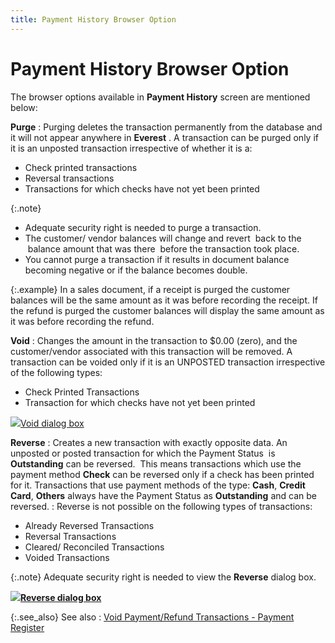 ```yaml
---
title: Payment History Browser Option
---
```


# Payment History Browser Option


The browser options available in **Payment 
 History** screen are mentioned below:


**Purge**
: Purging deletes the transaction permanently from  the database and it will not appear anywhere in **Everest**  . A transaction can be purged only if it is an unposted transaction irrespective  of whether it is a:

- Check printed  transactions
- Reversal transactions
- Transactions  for which checks have not yet been printed



{:.note}
- Adequate security  right is needed to purge a transaction.
- The customer/ vendor  balances will change and revert  back  to the  balance  amount that was there  before  the transaction took place.
- You cannot purge  a transaction if it results in document balance becoming negative or if  the balance becomes double.


{:.example}
In a sales document, if a receipt is purged  the customer balances will be the same amount as it was before recording  the receipt. If the refund is purged the customer balances will display  the same amount as it was before recording the refund.


**Void**
: Changes the amount in the transaction to $0.00 (zero),  and the customer/vendor associated with this transaction will be removed.  A transaction can be voided only if it is an UNPOSTED transaction irrespective  of the following types:

- Check Printed  Transactions
- Transaction  for which checks have not yet been printed



![]({{site.pp_baseurl}}/img/lens.gif)[Void  dialog box]({{site.acc_chm}}/payment-register/wizard/browser/voiding-transactions-payment-register/void_dialog_box_payment_register_brow.html)


**Reverse**
: Creates a new transaction with exactly opposite  data. An unposted or posted transaction for which the Payment Status  is  **Outstanding** can be reversed.  This  means transactions which use the payment method **Check**  can be reversed only if a check has been printed for it. Transactions  that use payment methods of the type: **Cash**,  **Credit Card**, **Others**  always have the Payment Status as **Outstanding**  and can be reversed.
: Reverse is not possible on the following types of  transactions:

- Already Reversed  Transactions
- Reversal Transactions
- Cleared/ Reconciled  Transactions
- Voided Transactions



{:.note}
Adequate security right is needed to view  the **Reverse** dialog box.


**![]({{site.pp_baseurl}}/img/lens.gif)[Reverse  dialog box]({{site.acc_chm}}/misc/reverse_dialog_box_payment_history_screen.html)**


{:.see_also}
See also
: [Void  Payment/Refund Transactions - Payment Register]({{site.acc_chm}}/payment-register/wizard/browser/voiding-transactions-payment-register/voiding_transactions_from_the_payment_register.html)
